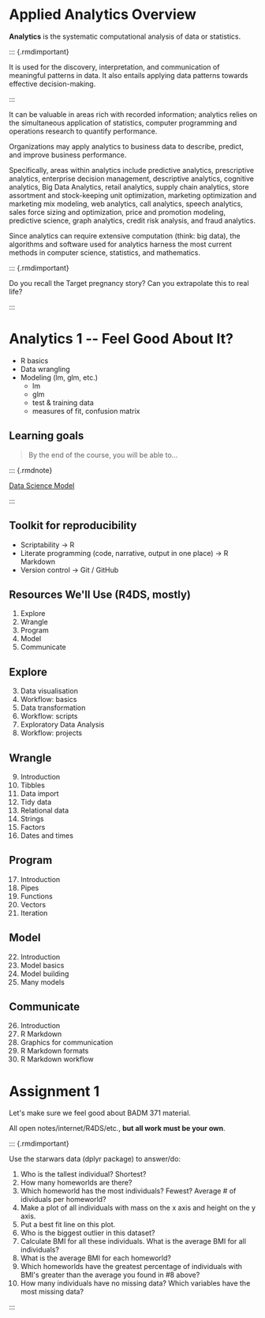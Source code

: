 # Applied Analytics Overview

**Analytics** is the systematic computational analysis of data or statistics.


::: {.rmdimportant}

It is used for the discovery, interpretation, and communication of meaningful patterns in data. It also entails applying data patterns towards effective decision-making. 

:::

It can be valuable in areas rich with recorded information; analytics relies on the simultaneous application of statistics, computer programming and operations research to quantify performance.

Organizations may apply analytics to business data to describe, predict, and improve business performance. 

Specifically, areas within analytics include predictive analytics, prescriptive analytics, enterprise decision management, descriptive analytics, cognitive analytics, Big Data Analytics, retail analytics, supply chain analytics, store assortment and stock-keeping unit optimization, marketing optimization and marketing mix modeling, web analytics, call analytics, speech analytics, sales force sizing and optimization, price and promotion modeling, predictive science, graph analytics, credit risk analysis, and fraud analytics. 

Since analytics can require extensive computation (think: big data), the algorithms and software used for analytics harness the most current methods in computer science, statistics, and mathematics.

::: {.rmdimportant}

Do you recall the Target pregnancy story?  Can you extrapolate this to real life?

:::

# Analytics 1 -- Feel Good About It?

- R basics
- Data wrangling
- Modeling (lm, glm, etc.)
    + lm
    + glm
    + test & training data
    + measures of fit, confusion matrix
    

## Learning goals

> By the end of the course, you will be able to...

::: {.rmdnote}

[Data Science Model](https://d33wubrfki0l68.cloudfront.net/571b056757d68e6df81a3e3853f54d3c76ad6efc/32d37/diagrams/data-science.png)

:::

## Toolkit for reproducibility 

- Scriptability →  R
- Literate programming (code, narrative, output in one place) →  R Markdown
- Version control →  Git / GitHub

## Resources We'll Use (R4DS, mostly)

1)	Explore
2)	Wrangle
3)	Program
4)	Model
5)	Communicate

## Explore

3) Data visualisation
4) Workflow: basics
5) Data transformation
6) Workflow: scripts
7) Exploratory Data Analysis
8) Workflow: projects


## Wrangle

9) Introduction
10) Tibbles
11) Data import
12) Tidy data
13) Relational data
14) Strings
15) Factors
16) Dates and times

##	Program

17) Introduction
18) Pipes
19) Functions
20) Vectors
21) Iteration

##	Model

22) Introduction
23) Model basics
24) Model building
25) Many models

##	Communicate

26) Introduction
27) R Markdown
28) Graphics for communication
29) R Markdown formats
30) R Markdown workflow


# Assignment 1

Let's make sure we feel good about BADM 371 material.  

All open notes/internet/R4DS/etc., **but all work must be your own**.

::: {.rmdimportant}

Use the starwars data (dplyr package) to answer/do:

1. Who is the tallest individual?  Shortest?
2. How many homeworlds are there?
3. Which homeworld has the most individuals?  Fewest?  Average # of idividuals per homeworld?
4. Make a plot of all individuals with mass on the x axis and height on the y axis.
5. Put a best fit line on this plot.
6. Who is the biggest outlier in this dataset?
7. Calculate BMI for all these individuals.  What is the average BMI for all individuals?
8. What is the average BMI for each homeworld?
9. Which homeworlds have the greatest percentage of individuals with BMI's greater than the average you found in #8 above?
10. How many individuals have no missing data?  Which variables have the most missing data?

:::
